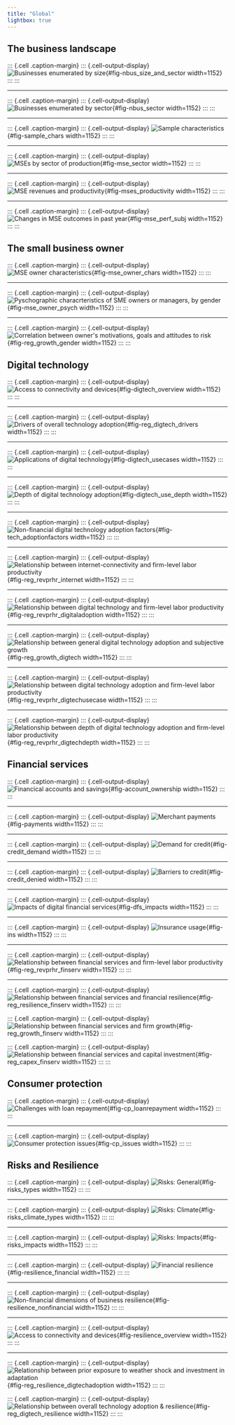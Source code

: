 ```yaml
---
title: "Global"
lightbox: true
---
```







## The business landscape 


::: {.cell .caption-margin}
::: {.cell-output-display}
![Businesses enumerated by size](cfi_map2_global_files/figure-html/fig-nbus_size_and_sector-1.png){#fig-nbus_size_and_sector width=1152}
:::
:::


---


::: {.cell .caption-margin}
::: {.cell-output-display}
![Businesses enumerated by sector](cfi_map2_global_files/figure-html/fig-nbus_sector-1.png){#fig-nbus_sector width=1152}
:::
:::


---


::: {.cell .caption-margin}
::: {.cell-output-display}
![Sample characteristics](cfi_map2_global_files/figure-html/fig-sample_chars-1.png){#fig-sample_chars width=1152}
:::
:::


---


::: {.cell .caption-margin}
::: {.cell-output-display}
![MSEs by sector of production](cfi_map2_global_files/figure-html/fig-mse_sector-1.png){#fig-mse_sector width=1152}
:::
:::


---


::: {.cell .caption-margin}
::: {.cell-output-display}
![MSE revenues and productivity](cfi_map2_global_files/figure-html/fig-mses_productivity-1.png){#fig-mses_productivity width=1152}
:::
:::


---


::: {.cell .caption-margin}
::: {.cell-output-display}
![Changes in MSE outcomes in past year](cfi_map2_global_files/figure-html/fig-mse_perf_subj-1.png){#fig-mse_perf_subj width=1152}
:::
:::


## The small business owner 



::: {.cell .caption-margin}
::: {.cell-output-display}
![MSE owner characteristics](cfi_map2_global_files/figure-html/fig-mse_owner_chars-1.png){#fig-mse_owner_chars width=1152}
:::
:::


---


::: {.cell .caption-margin}
::: {.cell-output-display}
![Pyschographic characrteristics of SME owners or managers, by gender](cfi_map2_global_files/figure-html/fig-mse_owner_psych-1.png){#fig-mse_owner_psych width=1152}
:::
:::


---


::: {.cell .caption-margin}
::: {.cell-output-display}
![Correlation between owner's motivations, goals and attitudes to risk](cfi_map2_global_files/figure-html/fig-reg_growth_gender-1.png){#fig-reg_growth_gender width=1152}
:::
:::


## Digital technology 


::: {.cell .caption-margin}
::: {.cell-output-display}
![Access to connectivity and devices](cfi_map2_global_files/figure-html/fig-digtech_overview-1.png){#fig-digtech_overview width=1152}
:::
:::


---


::: {.cell .caption-margin}
::: {.cell-output-display}
![Drivers of overall technology adoption](cfi_map2_global_files/figure-html/fig-reg_digtech_drivers-1.png){#fig-reg_digtech_drivers width=1152}
:::
:::


---


::: {.cell .caption-margin}
::: {.cell-output-display}
![Applications of digital technology](cfi_map2_global_files/figure-html/fig-digtech_usecases-1.png){#fig-digtech_usecases width=1152}
:::
:::


---


::: {.cell .caption-margin}
::: {.cell-output-display}
![Depth of digital technology adoption](cfi_map2_global_files/figure-html/fig-digtech_use_depth-1.png){#fig-digtech_use_depth width=1152}
:::
:::


--- 


::: {.cell .caption-margin}
::: {.cell-output-display}
![Non-financial digital technology adoption factors](cfi_map2_global_files/figure-html/fig-tech_adoptionfactors-1.png){#fig-tech_adoptionfactors width=1152}
:::
:::


---


::: {.cell .caption-margin}
::: {.cell-output-display}
![Relationship between internet-connectivity and firm-level labor productivity](cfi_map2_global_files/figure-html/fig-reg_revprhr_internet-1.png){#fig-reg_revprhr_internet width=1152}
:::
:::


--- 


::: {.cell .caption-margin}
::: {.cell-output-display}
![Relationship between digital technology and firm-level labor productivity](cfi_map2_global_files/figure-html/fig-reg_revprhr_digitaladoption-1.png){#fig-reg_revprhr_digitaladoption width=1152}
:::
:::


--- 


::: {.cell .caption-margin}
::: {.cell-output-display}
![Relationship between general digital technology adoption and subjective growth](cfi_map2_global_files/figure-html/fig-reg_growth_digtech-1.png){#fig-reg_growth_digtech width=1152}
:::
:::


--- 


::: {.cell .caption-margin}
::: {.cell-output-display}
![Relationship between digital technology adoption and firm-level labor productivity](cfi_map2_global_files/figure-html/fig-reg_revprhr_digtechusecase-1.png){#fig-reg_revprhr_digtechusecase width=1152}
:::
:::


--- 



::: {.cell .caption-margin}
::: {.cell-output-display}
![Relationship between depth of digital technology adoption and firm-level labor productivity](cfi_map2_global_files/figure-html/fig-reg_revprhr_digtechdepth-1.png){#fig-reg_revprhr_digtechdepth width=1152}
:::
:::


## Financial services 


::: {.cell .caption-margin}
::: {.cell-output-display}
![Financical accounts and savings](cfi_map2_global_files/figure-html/fig-account_ownership-1.png){#fig-account_ownership width=1152}
:::
:::


--- 


::: {.cell .caption-margin}
::: {.cell-output-display}
![Merchant payments](cfi_map2_global_files/figure-html/fig-payments-1.png){#fig-payments width=1152}
:::
:::


---


::: {.cell .caption-margin}
::: {.cell-output-display}
![Demand for credit](cfi_map2_global_files/figure-html/fig-credit_demand-1.png){#fig-credit_demand width=1152}
:::
:::


---


::: {.cell .caption-margin}
::: {.cell-output-display}
![Barriers to credit](cfi_map2_global_files/figure-html/fig-credit_denied-1.png){#fig-credit_denied width=1152}
:::
:::


--- 


::: {.cell .caption-margin}
::: {.cell-output-display}
![Impacts of digital financial services](cfi_map2_global_files/figure-html/fig-dfs_impacts-1.png){#fig-dfs_impacts width=1152}
:::
:::


---


::: {.cell .caption-margin}
::: {.cell-output-display}
![Insurance usage](cfi_map2_global_files/figure-html/fig-ins-1.png){#fig-ins width=1152}
:::
:::


---


::: {.cell .caption-margin}
::: {.cell-output-display}
![Relationship between financial services and firm-level labor productivity](cfi_map2_global_files/figure-html/fig-reg_revprhr_finserv-1.png){#fig-reg_revprhr_finserv width=1152}
:::
:::


---


::: {.cell .caption-margin}
::: {.cell-output-display}
![Relationship between financial services and financial resilience](cfi_map2_global_files/figure-html/fig-reg_resilience_finserv-1.png){#fig-reg_resilience_finserv width=1152}
:::
:::

::: {.cell .caption-margin}
::: {.cell-output-display}
![Relationship between financial services and firm growth](cfi_map2_global_files/figure-html/fig-reg_growth_finserv-1.png){#fig-reg_growth_finserv width=1152}
:::
:::

::: {.cell .caption-margin}
::: {.cell-output-display}
![Relationship between financial services and capital investment](cfi_map2_global_files/figure-html/fig-reg_capex_finserv-1.png){#fig-reg_capex_finserv width=1152}
:::
:::


## Consumer protection


::: {.cell .caption-margin}
::: {.cell-output-display}
![Challenges with loan repayment](cfi_map2_global_files/figure-html/fig-cp_loanrepayment-1.png){#fig-cp_loanrepayment width=1152}
:::
:::


--- 


::: {.cell .caption-margin}
::: {.cell-output-display}
![Consumer protection issues](cfi_map2_global_files/figure-html/fig-cp_issues-1.png){#fig-cp_issues width=1152}
:::
:::


## Risks and Resilience


::: {.cell .caption-margin}
::: {.cell-output-display}
![Risks: General](cfi_map2_global_files/figure-html/fig-risks_types-1.png){#fig-risks_types width=1152}
:::
:::


--- 


::: {.cell .caption-margin}
::: {.cell-output-display}
![Risks: Climate](cfi_map2_global_files/figure-html/fig-risks_climate_types-1.png){#fig-risks_climate_types width=1152}
:::
:::


--- 


::: {.cell .caption-margin}
::: {.cell-output-display}
![Risks: Impacts](cfi_map2_global_files/figure-html/fig-risks_impacts-1.png){#fig-risks_impacts width=1152}
:::
:::


---


::: {.cell .caption-margin}
::: {.cell-output-display}
![Financial resilience](cfi_map2_global_files/figure-html/fig-resilience_financial-1.png){#fig-resilience_financial width=1152}
:::
:::


--- 


::: {.cell .caption-margin}
::: {.cell-output-display}
![Non-financial dimensions of business resilience](cfi_map2_global_files/figure-html/fig-resilience_nonfinancial-1.png){#fig-resilience_nonfinancial width=1152}
:::
:::


---


::: {.cell .caption-margin}
::: {.cell-output-display}
![Access to connectivity and devices](cfi_map2_global_files/figure-html/fig-resilience_overview-1.png){#fig-resilience_overview width=1152}
:::
:::


---


::: {.cell .caption-margin}
::: {.cell-output-display}
![Relationship between prior exposure to weather shock and investment in adaptation](cfi_map2_global_files/figure-html/fig-reg_resilience_digtechadoption-1.png){#fig-reg_resilience_digtechadoption width=1152}
:::
:::

::: {.cell .caption-margin}
::: {.cell-output-display}
![Relationship between overall technology adoption & resilience](cfi_map2_global_files/figure-html/fig-reg_digtech_resilience-1.png){#fig-reg_digtech_resilience width=1152}
:::
:::

